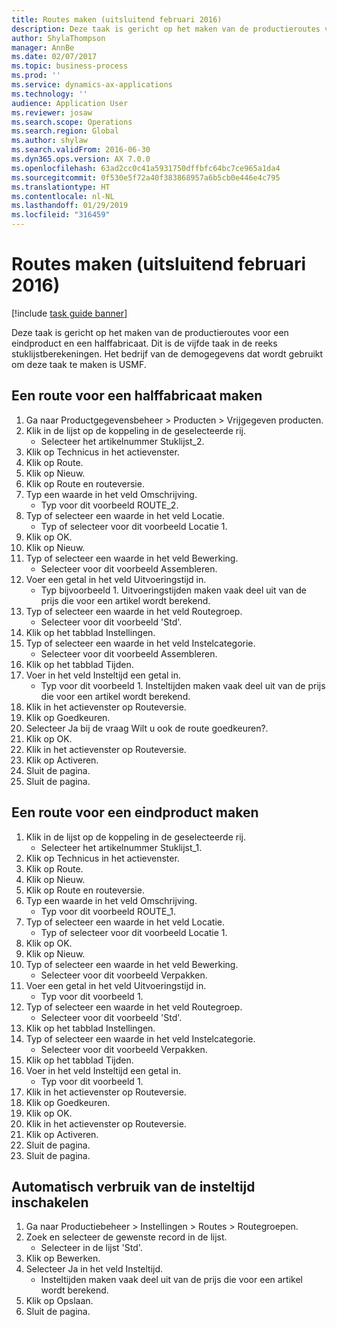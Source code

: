 ```yaml
---
title: Routes maken (uitsluitend februari 2016)
description: Deze taak is gericht op het maken van de productieroutes voor een eindproduct en een halffabricaat.
author: ShylaThompson
manager: AnnBe
ms.date: 02/07/2017
ms.topic: business-process
ms.prod: ''
ms.service: dynamics-ax-applications
ms.technology: ''
audience: Application User
ms.reviewer: josaw
ms.search.scope: Operations
ms.search.region: Global
ms.author: shylaw
ms.search.validFrom: 2016-06-30
ms.dyn365.ops.version: AX 7.0.0
ms.openlocfilehash: 63ad2cc0c41a5931750dffbfc64bc7ce965a1da4
ms.sourcegitcommit: 0f530e5f72a40f383868957a6b5cb0e446e4c795
ms.translationtype: HT
ms.contentlocale: nl-NL
ms.lasthandoff: 01/29/2019
ms.locfileid: "316459"
---
```

# <a name="create-routes-february-2016-only"></a>Routes maken (uitsluitend februari 2016)

[!include [task guide banner](../../includes/task-guide-banner.md)]

Deze taak is gericht op het maken van de productieroutes voor een eindproduct en een halffabricaat. Dit is de vijfde taak in de reeks stuklijstberekeningen. Het bedrijf van de demogegevens dat wordt gebruikt om deze taak te maken is USMF.


## <a name="create-a-route-for-a-semi-finished-product"></a>Een route voor een halffabricaat maken
1. Ga naar Productgegevensbeheer > Producten > Vrijgegeven producten.
2. Klik in de lijst op de koppeling in de geselecteerde rij.
    * Selecteer het artikelnummer Stuklijst_2.  
3. Klik op Technicus in het actievenster.
4. Klik op Route.
5. Klik op Nieuw.
6. Klik op Route en routeversie.
7. Typ een waarde in het veld Omschrijving.
    * Typ voor dit voorbeeld ROUTE_2.  
8. Typ of selecteer een waarde in het veld Locatie.
    * Typ of selecteer voor dit voorbeeld Locatie 1.  
9. Klik op OK.
10. Klik op Nieuw.
11. Typ of selecteer een waarde in het veld Bewerking.
    * Selecteer voor dit voorbeeld Assembleren.  
12. Voer een getal in het veld Uitvoeringstijd in.
    * Typ bijvoorbeeld 1. Uitvoeringstijden maken vaak deel uit van de prijs die voor een artikel wordt berekend.  
13. Typ of selecteer een waarde in het veld Routegroep.
    * Selecteer voor dit voorbeeld 'Std'.  
14. Klik op het tabblad Instellingen.
15. Typ of selecteer een waarde in het veld Instelcategorie.
    * Selecteer voor dit voorbeeld Assembleren.  
16. Klik op het tabblad Tijden.
17. Voer in het veld Insteltijd een getal in.
    * Typ voor dit voorbeeld 1. Insteltijden maken vaak deel uit van de prijs die voor een artikel wordt berekend.  
18. Klik in het actievenster op Routeversie.
19. Klik op Goedkeuren.
20. Selecteer Ja bij de vraag Wilt u ook de route goedkeuren?.
21. Klik op OK.
22. Klik in het actievenster op Routeversie.
23. Klik op Activeren.
24. Sluit de pagina.
25. Sluit de pagina.

## <a name="create-a-route-for-a-finished-product"></a>Een route voor een eindproduct maken
1. Klik in de lijst op de koppeling in de geselecteerde rij.
    * Selecteer het artikelnummer Stuklijst_1.  
2. Klik op Technicus in het actievenster.
3. Klik op Route.
4. Klik op Nieuw.
5. Klik op Route en routeversie.
6. Typ een waarde in het veld Omschrijving.
    * Typ voor dit voorbeeld ROUTE_1.  
7. Typ of selecteer een waarde in het veld Locatie.
    * Typ of selecteer voor dit voorbeeld Locatie 1.  
8. Klik op OK.
9. Klik op Nieuw.
10. Typ of selecteer een waarde in het veld Bewerking.
    * Selecteer voor dit voorbeeld Verpakken.  
11. Voer een getal in het veld Uitvoeringstijd in.
    * Typ voor dit voorbeeld 1.  
12. Typ of selecteer een waarde in het veld Routegroep.
    * Selecteer voor dit voorbeeld 'Std'.  
13. Klik op het tabblad Instellingen.
14. Typ of selecteer een waarde in het veld Instelcategorie.
    * Selecteer voor dit voorbeeld Verpakken.  
15. Klik op het tabblad Tijden.
16. Voer in het veld Insteltijd een getal in.
    * Typ voor dit voorbeeld 1.  
17. Klik in het actievenster op Routeversie.
18. Klik op Goedkeuren.
19. Klik op OK.
20. Klik in het actievenster op Routeversie.
21. Klik op Activeren.
22. Sluit de pagina.
23. Sluit de pagina.

## <a name="enable-automatic-consumption-of-setup-time"></a>Automatisch verbruik van de insteltijd inschakelen
1. Ga naar Productiebeheer > Instellingen > Routes > Routegroepen.
2. Zoek en selecteer de gewenste record in de lijst.
    * Selecteer in de lijst 'Std'.  
3. Klik op Bewerken.
4. Selecteer Ja in het veld Insteltijd.
    * Insteltijden maken vaak deel uit van de prijs die voor een artikel wordt berekend.  
5. Klik op Opslaan.
6. Sluit de pagina.

